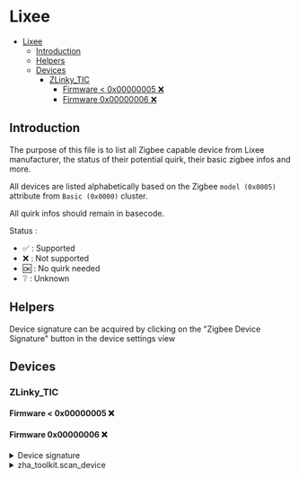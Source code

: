 # Lixee

- [Lixee](#lixee)
  - [Introduction](#introduction)
  - [Helpers](#helpers)
  - [Devices](#devices)
    - [ZLinky_TIC](#zlinky_tic)
      - [Firmware < 0x00000005 ❌](#firmware--0x00000005-)
      - [Firmware 0x00000006 ❌](#firmware-0x00000006-)

## Introduction

The purpose of this file is to list all Zigbee capable device from Lixee manufacturer, the status of their potential quirk, their basic zigbee infos and more.

All devices are listed alphabetically based on the Zigbee `model (0x0005)` attribute from `Basic (0x0000)` cluster.

All quirk infos should remain in basecode.

Status :

- ✅ : Supported
- ❌ : Not supported
- 🆗 : No quirk needed
- ❔ : Unknown

## Helpers

Device signature can be acquired by clicking on the "Zigbee Device Signature" button in the device settings view

## Devices

### ZLinky_TIC

#### Firmware < 0x00000005 ❌

#### Firmware 0x00000006 ❌

<details>
    <summary>Device signature</summary>

```json
{
  "node_descriptor": "NodeDescriptor(logical_type=<LogicalType.Router: 1>, complex_descriptor_available=0, user_descriptor_available=0, reserved=0, aps_flags=0, frequency_band=<FrequencyBand.Freq2400MHz: 8>, mac_capability_flags=<MACCapabilityFlags.AllocateAddress|RxOnWhenIdle|MainsPowered|FullFunctionDevice: 142>, manufacturer_code=4151, maximum_buffer_size=127, maximum_incoming_transfer_size=100, server_mask=11264, maximum_outgoing_transfer_size=100, descriptor_capability_field=<DescriptorCapability.NONE: 0>, *allocate_address=True, *is_alternate_pan_coordinator=False, *is_coordinator=False, *is_end_device=False, *is_full_function_device=True, *is_mains_powered=True, *is_receiver_on_when_idle=True, *is_router=True, *is_security_capable=False)",
  "endpoints": {
    "1": {
      "profile_id": 260,
      "device_type": "0x0053",
      "in_clusters": [
        "0x0000",
        "0x0003",
        "0x0702",
        "0x0b01",
        "0x0b04",
        "0xff66"
      ],
      "out_clusters": ["0x0019"]
    },
    "242": {
      "profile_id": 41440,
      "device_type": "0x0061",
      "in_clusters": ["0x0021"],
      "out_clusters": ["0x0021"]
    }
  },
  "manufacturer": "LiXee",
  "model": "ZLinky_TIC",
  "class": "zigpy.device.Device"
}
```

</details>

<details>
    <summary>zha_toolkit.scan_device</summary>

```json
{
  "ieee": "OMITTED",
  "nwk": "OMITTED",
  "model": "ZLinky_TIC",
  "manufacturer": "LiXee",
  "manufacturer_id": "0x4151",
  "endpoints": [
    {
      "id": 1,
      "device_type": "0x0053",
      "profile": "0x0104",
      "in_clusters": {
        "0x0000": {
          "cluster_id": "0x0000",
          "title": "Basic",
          "name": "basic",
          "attributes": {},
          "commands_received": {},
          "commands_generated": {}
        },
        "0x0003": {
          "cluster_id": "0x0003",
          "title": "Identify",
          "name": "identify",
          "attributes": {},
          "commands_received": {},
          "commands_generated": {}
        },
        "0x0702": {
          "cluster_id": "0x0702",
          "title": "Metering",
          "name": "smartenergy_metering",
          "attributes": {},
          "commands_received": {},
          "commands_generated": {}
        },
        "0x0b01": {
          "cluster_id": "0x0b01",
          "title": "Meter Identification",
          "name": "meter_id",
          "attributes": {},
          "commands_received": {},
          "commands_generated": {}
        },
        "0x0b04": {
          "cluster_id": "0x0b04",
          "title": "Electrical Measurement",
          "name": "electrical_measurement",
          "attributes": {},
          "commands_received": {},
          "commands_generated": {}
        },
        "0xff66": {
          "cluster_id": "0xff66",
          "title": "Manufacturer Specific",
          "name": "manufacturer_specific",
          "attributes": {},
          "commands_received": {},
          "commands_generated": {}
        }
      },
      "out_clusters": {
        "0x0019": {
          "cluster_id": "0x0019",
          "title": "Ota",
          "name": "ota",
          "attributes": {},
          "commands_received": {},
          "commands_generated": {}
        }
      }
    },
    {
      "id": 242,
      "device_type": "0x0061",
      "profile": "0xa1e0"
    }
  ]
}
```

</details>
